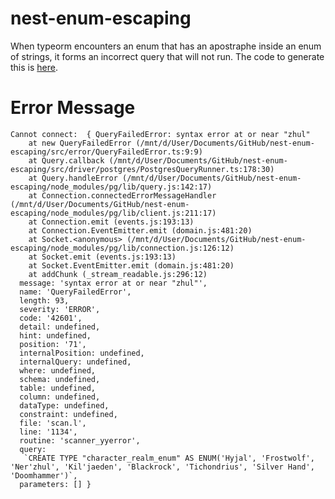 # nest-enum-escaping
When typeorm encounters an enum that has an apostraphe inside an enum of strings, it forms an incorrect query that will not run. The code to generate this is [here](https://github.com/duckies/nest-enum-escaping/blob/master/src/character.entity.ts).

# Error Message
```
Cannot connect:  { QueryFailedError: syntax error at or near "zhul"
    at new QueryFailedError (/mnt/d/User/Documents/GitHub/nest-enum-escaping/src/error/QueryFailedError.ts:9:9)
    at Query.callback (/mnt/d/User/Documents/GitHub/nest-enum-escaping/src/driver/postgres/PostgresQueryRunner.ts:178:30)
    at Query.handleError (/mnt/d/User/Documents/GitHub/nest-enum-escaping/node_modules/pg/lib/query.js:142:17)
    at Connection.connectedErrorMessageHandler (/mnt/d/User/Documents/GitHub/nest-enum-escaping/node_modules/pg/lib/client.js:211:17)
    at Connection.emit (events.js:193:13)
    at Connection.EventEmitter.emit (domain.js:481:20)
    at Socket.<anonymous> (/mnt/d/User/Documents/GitHub/nest-enum-escaping/node_modules/pg/lib/connection.js:126:12)
    at Socket.emit (events.js:193:13)
    at Socket.EventEmitter.emit (domain.js:481:20)
    at addChunk (_stream_readable.js:296:12)
  message: 'syntax error at or near "zhul"',
  name: 'QueryFailedError',
  length: 93,
  severity: 'ERROR',
  code: '42601',
  detail: undefined,
  hint: undefined,
  position: '71',
  internalPosition: undefined,
  internalQuery: undefined,
  where: undefined,
  schema: undefined,
  table: undefined,
  column: undefined,
  dataType: undefined,
  constraint: undefined,
  file: 'scan.l',
  line: '1134',
  routine: 'scanner_yyerror',
  query:
   `CREATE TYPE "character_realm_enum" AS ENUM('Hyjal', 'Frostwolf', 'Ner'zhul', 'Kil'jaeden', 'Blackrock', 'Tichondrius', 'Silver Hand', 'Doomhammer')`,
  parameters: [] }
```
